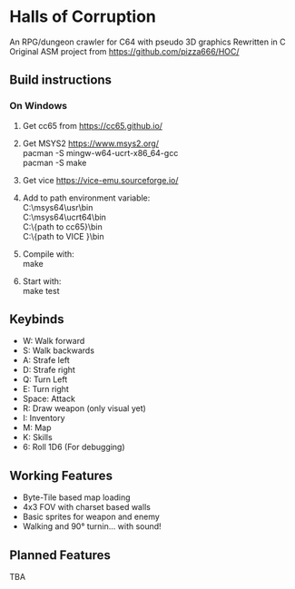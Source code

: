 # Halls of Corruption

An RPG/dungeon crawler for C64 with pseudo 3D graphics 
Rewritten in C
Original ASM project from https://github.com/pizza666/HOC/

## Build instructions

### On Windows

1. Get cc65 from https://cc65.github.io/

2. Get MSYS2 https://www.msys2.org/ \
    pacman -S mingw-w64-ucrt-x86_64-gcc\
    pacman -S make

3. Get vice https://vice-emu.sourceforge.io/

4. Add to path environment variable:\
    C:\msys64\usr\bin\
    C:\msys64\ucrt64\bin\
    C:\\{path to cc65}\bin\
    C:\\{path to VICE }\bin

5. Compile with: \
    make

6. Start with:\
    make test

## Keybinds

* W: Walk forward
* S: Walk backwards
* A: Strafe left
* D: Strafe right
* Q: Turn Left
* E: Turn right
* Space: Attack
* R: Draw weapon (only visual yet)
* I: Inventory
* M: Map
* K: Skills
* 6: Roll 1D6 (For debugging)

## Working Features

* Byte-Tile based map loading
* 4x3 FOV with charset based walls
* Basic sprites for weapon and enemy
* Walking and 90° turnin... with sound!

## Planned Features

TBA